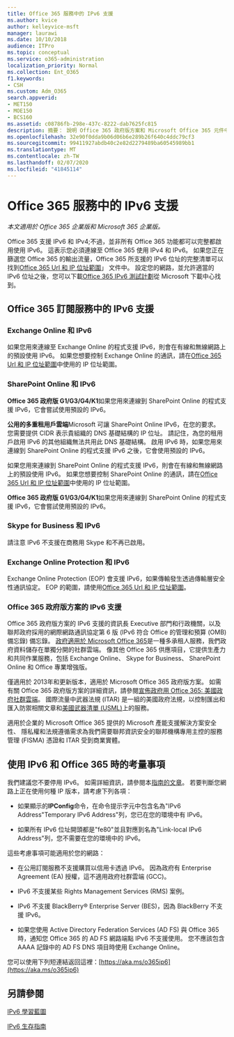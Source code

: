 ```yaml
---
title: Office 365 服務中的 IPv6 支援
ms.author: kvice
author: kelleyvice-msft
manager: laurawi
ms.date: 10/10/2018
audience: ITPro
ms.topic: conceptual
ms.service: o365-administration
localization_priority: Normal
ms.collection: Ent_O365
f1.keywords:
- CSH
ms.custom: Adm_O365
search.appverid:
- MET150
- MOE150
- BCS160
ms.assetid: c08786fb-298e-437c-8222-dab7625fc815
description: 摘要： 說明 Office 365 政府版方案和 Microsoft Office 365 元件中的 IPv6 支援。
ms.openlocfilehash: 32e90f0dda9b06d06b6e289b26f640c4ddc79cf3
ms.sourcegitcommit: 99411927abdb40c2e82d2279489ba60545989bb1
ms.translationtype: MT
ms.contentlocale: zh-TW
ms.lasthandoff: 02/07/2020
ms.locfileid: "41845114"
---
```

# <a name="ipv6-support-in-office-365-services"></a>Office 365 服務中的 IPv6 支援

*本文適用於 Office 365 企業版和 Microsoft 365 企業版。*

Office 365 支援 IPv6 和 IPv4;不過，並非所有 Office 365 功能都可以完整都啟用使用 IPv6。 這表示您必須連線至 Office 365 使用 IPv4 和 IPv6。 如果您正在篩選您 Office 365 的輸出流量，Office 365 所支援的 IPv6 位址的完整清單可以找到[Office 365 Url 和 IP 位址範圍](urls-and-ip-address-ranges.md)」 文件中。 設定您的網路，並允許適當的 IPv6 位址之後，您可以下載[Office 365 IPv6 測試計劃](https://go.microsoft.com/fwlink/?LinkId=293447)從 Microsoft 下載中心找到。
  
## <a name="ipv6-support-in-office-365-subscription-service"></a>Office 365 訂閱服務中的 IPv6 支援

### <a name="exchange-online-and-ipv6"></a>Exchange Online 和 IPv6

如果您用來連線至 Exchange Online 的程式支援 IPv6，則會在有線和無線網路上的預設使用 IPv6。 如果您想要控制 Exchange Online 的通訊，請在[Office 365 Url 和 IP 位址範圍](urls-and-ip-address-ranges.md)中使用的 IP 位址範圍。
  
### <a name="sharepoint-online-and-ipv6"></a>SharePoint Online 和 IPv6

 **Office 365 政府版 G1/G3/G4/K1**如果您用來連線到 SharePoint Online 的程式支援 IPv6，它會嘗試使用預設的 IPv6。
  
 **公用的多重租用戶雲端**Microsoft 可讓 SharePoint Online IPv6，在您的要求。 您需要提供 CIDR 表示貴組織的 DNS 基礎結構的 IP 位址。 請記住，為您的租用戶啟用 IPv6 的其他組織無法共用此 DNS 基礎結構。 啟用 IPv6 時，如果您用來連線到 SharePoint Online 的程式支援 IPv6 之後，它會使用預設的 IPv6。
  
如果您用來連線到 SharePoint Online 的程式支援 IPv6，則會在有線和無線網路上的預設使用 IPv6。 如果您想要控制 SharePoint Online 的通訊，請在[Office 365 Url 和 IP 位址範圍](urls-and-ip-address-ranges.md)中使用的 IP 位址範圍。
  
 **Office 365 政府版 G1/G3/G4/K1**如果您用來連線到 SharePoint Online 的程式支援 IPv6，它會嘗試使用預設的 IPv6。
  
### <a name="skype-for-business-and-ipv6"></a>Skype for Business 和 IPv6

請注意 IPv6 不支援在商務用 Skype 和不再已啟用。
  
### <a name="exchange-online-protection-and-ipv6"></a>Exchange Online Protection 和 IPv6

Exchange Online Protection (EOP) 會支援 IPv6，如果傳輸發生透過傳輸層安全性通訊協定。 EOP 的範圍，請使用[Office 365 Url 和 IP 位址範圍](urls-and-ip-address-ranges.md)。
  
### <a name="ipv6-support-for-office-365-government-offerings"></a>Office 365 政府版方案的 IPv6 支援

Office 365 政府版方案的 IPv6 支援的資訊長 Executive 部門和行政機關，以及聯邦政府採用的網際網路通訊協定第 6 版 (IPv6 符合 Office 的管理和預算 (OMB) 備忘錄) 備忘錄。 [政府適用於 Microsoft Office 365](https://go.microsoft.com/fwlink/p/?LinkId=325414)是一種多承租人服務，我們政府資料儲存在單獨分開的社群雲端。 像其他 Office 365 供應項目，它提供生產力和共同作業服務，包括 Exchange Online、 Skype for Business、 SharePoint Online 和 Office 專業增強版。 

僅適用於 2013年和更新版本，適用於 Microsoft Office 365 政府版方案。 如需有關 Office 365 政府版方案的詳細資訊，請參閱[宣佈政府用 Office 365: 美國政府社群雲端](https://go.microsoft.com/fwlink/p/?LinkId=325414)。 國際流量中武器法規 (ITAR) 是一組的美國政府法規，以控制匯出和匯入防禦相關文章和[美國武器清單 (USML)](https://go.microsoft.com/fwlink/p/?LinkId=325415)上的服務。 

適用於企業的 Microsoft Office 365 提供的 Microsoft 產能支援解決方案安全性、 隱私權和法規遵循需求為我們需要聯邦資訊安全的聯邦機構專用主控的服務管理 (FISMA) 憑證和 ITAR 受到商業實體。
  
## <a name="things-to-consider-when-using-ipv6-and-office-365"></a>使用 IPv6 和 Office 365 時的考量事項

我們建議您不要停用 IPv6。 如需詳細資訊，請參閱本[指南的文章](https://support.microsoft.com/help/929852/guidance-for-configuring-ipv6-in-windows-for-advanced-users)。 若要判斷您網路上正在使用何種 IP 版本，請考慮下列各項：
  
- 如果顯示的**IPConfig**命令，在命令提示字元中包含名為"IPv6 Address"Temporary IPv6 Address"列，您已在您的環境中有 IPv6。

- 如果所有 IPv6 位址開頭都是"fe80"並且對應到名為"Link-local IPv6 Address"列，您不需要在您的環境中的 IPv6。

這些考慮事項可能適用於您的網路：
  
- 在公用訂閱服務不支援購買以信用卡透過 IPv6。 因為政府有 Enterprise Agreement (EA) 授權，這不適用政府社群雲端 (GCC)。

- IPv6 不支援某些 Rights Management Services (RMS) 案例。

- IPv6 不支援 BlackBerry® Enterprise Server (BES)，因為 BlackBerry 不支援 IPv6。

- 如果您使用 Active Directory Federation Services (AD FS) 與 Office 365 時，通知您 Office 365 的 AD FS 網路端點 IPv6 不支援使用。 您不應該包含 AAAA 記錄中的 AD FS DNS 項目時使用 Exchange Online。 

您可以使用下列短連結返回這裡：[https://aka.ms/o365ip6](https://aka.ms/o365ip6)
  
## <a name="see-also"></a>另請參閱

[IPv6 學習藍圖](https://docs.microsoft.com/previous-versions/windows/it-pro/windows-server-2008-R2-and-2008/gg250710(v%3dws.10))
  
[IPv6 生存指南](https://social.technet.microsoft.com/wiki/contents/articles/1728.ipv6-survival-guide.aspx)
